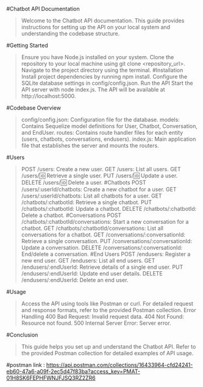 #Chatbot API Documentation
>Welcome to the Chatbot API documentation. This guide provides instructions for setting up the API on your local system and understanding the codebase structure.

#Getting Started
>Ensure you have Node.js installed on your system.
>Clone the repository to your local machine using git clone <repository_url>.
>Navigate to the project directory using the terminal.
#Installation
>Install project dependencies by running npm install.
>Configure the SQLite database settings in config/config.json.
>Run the API
>Start the API server with node index.js.
>The API will be available at http://localhost:5000.

    
#Codebase Overview
>config/config.json: Configuration file for the database.
>models: Contains Sequelize model definitions for User, Chatbot, Conversation, and EndUser.
>routes: Contains route handler files for each entity (users, chatbots, conversations, endusers).
>index.js: Main application file that establishes the server and mounts the routers.

#Users
>POST /users: Create a new user.
>GET /users: List all users.
>GET /users/:id: Retrieve a single user.
>PUT /users/:id: Update a user.
>DELETE /users/:id: Delete a user.
#Chatbots
>POST /users/:userId/chatbots: Create a new chatbot for a user.
>GET /users/:userId/chatbots: List all chatbots for a user.
>GET /chatbots/:chatbotId: Retrieve a single chatbot.
>PUT /chatbots/:chatbotId: Update a chatbot.
>DELETE /chatbots/:chatbotId: Delete a chatbot.
#Conversations
>POST /chatbots/:chatbotId/conversations: Start a new conversation for a chatbot.
>GET /chatbots/:chatbotId/conversations: List all conversations for a chatbot.
>GET /conversations/:conversationId: Retrieve a single conversation.
>PUT /conversations/:conversationId: Update a conversation.
>DELETE /conversations/:conversationId: End/delete a conversation.
#End Users
>POST /endusers: Register a new end user.
>GET /endusers: List all end users.
>GET /endusers/:endUserId: Retrieve details of a single end user.
>PUT /endusers/:endUserId: Update end user details.
>DELETE /endusers/:endUserId: Delete an end user.
 
  
   #Usage
   >Access the API using tools like Postman or curl.
   >For detailed request and response formats, refer to the provided Postman collection.
   >Error Handling
   >400 Bad Request: Invalid request data.
   >404 Not Found: Resource not found.
   >500 Internal Server Error: Server error.


  #Conclusion
  >This guide helps you set up and understand the Chatbot API. Refer to the provided Postman collection for detailed examples of API usage.

#postman link : https://api.postman.com/collections/16433964-cfd24241-eb60-47a6-a09f-2ec5d47f83ba?access_key=PMAT-01H8SK6FEPHFWNJFJSQ3RZ2ZR6

